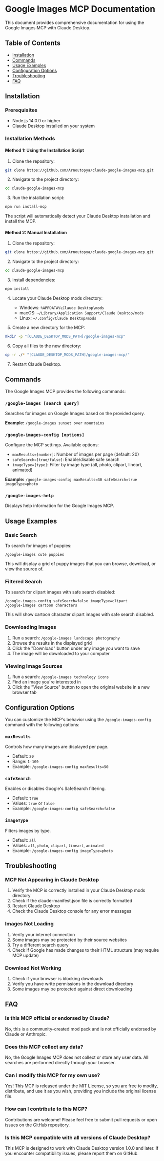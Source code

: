 # Google Images MCP Documentation

This document provides comprehensive documentation for using the Google Images MCP with Claude Desktop.

## Table of Contents

- [Installation](#installation)
- [Commands](#commands)
- [Usage Examples](#usage-examples)
- [Configuration Options](#configuration-options)
- [Troubleshooting](#troubleshooting)
- [FAQ](#faq)

## Installation

### Prerequisites

- Node.js 14.0.0 or higher
- Claude Desktop installed on your system

### Installation Methods

#### Method 1: Using the Installation Script

1. Clone the repository:
```bash
git clone https://github.com/Arnoutopya/claude-google-images-mcp.git
```

2. Navigate to the project directory:
```bash
cd claude-google-images-mcp
```

3. Run the installation script:
```bash
npm run install-mcp
```

The script will automatically detect your Claude Desktop installation and install the MCP.

#### Method 2: Manual Installation

1. Clone the repository:
```bash
git clone https://github.com/Arnoutopya/claude-google-images-mcp.git
```

2. Navigate to the project directory:
```bash
cd claude-google-images-mcp
```

3. Install dependencies:
```bash
npm install
```

4. Locate your Claude Desktop mods directory:
   - Windows: `%APPDATA%\Claude Desktop\mods`
   - macOS: `~/Library/Application Support/Claude Desktop/mods`
   - Linux: `~/.config/Claude Desktop/mods`

5. Create a new directory for the MCP:
```bash
mkdir -p "[CLAUDE_DESKTOP_MODS_PATH]/google-images-mcp"
```

6. Copy all files to the new directory:
```bash
cp -r ./* "[CLAUDE_DESKTOP_MODS_PATH]/google-images-mcp/"
```

7. Restart Claude Desktop.

## Commands

The Google Images MCP provides the following commands:

### `/google-images [search query]`

Searches for images on Google Images based on the provided query.

**Example:** `/google-images sunset over mountains`

### `/google-images-config [options]`

Configure the MCP settings. Available options:

- `maxResults=[number]`: Number of images per page (default: 20)
- `safeSearch=[true/false]`: Enable/disable safe search
- `imageType=[type]`: Filter by image type (all, photo, clipart, lineart, animated)

**Example:** `/google-images-config maxResults=30 safeSearch=true imageType=photo`

### `/google-images-help`

Displays help information for the Google Images MCP.

## Usage Examples

### Basic Search

To search for images of puppies:
```
/google-images cute puppies
```

This will display a grid of puppy images that you can browse, download, or view the source of.

### Filtered Search

To search for clipart images with safe search disabled:
```
/google-images-config safeSearch=false imageType=clipart
/google-images cartoon characters
```

This will show cartoon character clipart images with safe search disabled.

### Downloading Images

1. Run a search: `/google-images landscape photography`
2. Browse the results in the displayed grid
3. Click the "Download" button under any image you want to save
4. The image will be downloaded to your computer

### Viewing Image Sources

1. Run a search: `/google-images technology icons`
2. Find an image you're interested in
3. Click the "View Source" button to open the original website in a new browser tab

## Configuration Options

You can customize the MCP's behavior using the `/google-images-config` command with the following options:

### `maxResults`

Controls how many images are displayed per page.

- Default: `20`
- Range: `1-100`
- Example: `/google-images-config maxResults=50`

### `safeSearch`

Enables or disables Google's SafeSearch filtering.

- Default: `true`
- Values: `true` or `false`
- Example: `/google-images-config safeSearch=false`

### `imageType`

Filters images by type.

- Default: `all`
- Values: `all`, `photo`, `clipart`, `lineart`, `animated`
- Example: `/google-images-config imageType=photo`

## Troubleshooting

### MCP Not Appearing in Claude Desktop

1. Verify the MCP is correctly installed in your Claude Desktop mods directory
2. Check if the claude-manifest.json file is correctly formatted
3. Restart Claude Desktop
4. Check the Claude Desktop console for any error messages

### Images Not Loading

1. Verify your internet connection
2. Some images may be protected by their source websites
3. Try a different search query
4. Check if Google has made changes to their HTML structure (may require MCP update)

### Download Not Working

1. Check if your browser is blocking downloads
2. Verify you have write permissions in the download directory
3. Some images may be protected against direct downloading

## FAQ

### Is this MCP official or endorsed by Claude?

No, this is a community-created mod pack and is not officially endorsed by Claude or Anthropic.

### Does this MCP collect any data?

No, the Google Images MCP does not collect or store any user data. All searches are performed directly through your browser.

### Can I modify this MCP for my own use?

Yes! This MCP is released under the MIT License, so you are free to modify, distribute, and use it as you wish, providing you include the original license file.

### How can I contribute to this MCP?

Contributions are welcome! Please feel free to submit pull requests or open issues on the GitHub repository.

### Is this MCP compatible with all versions of Claude Desktop?

This MCP is designed to work with Claude Desktop version 1.0.0 and later. If you encounter compatibility issues, please report them on GitHub.
